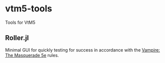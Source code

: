 # vtm5-tools
Tools for VtM5

## Roller.jl

Minimal GUI for quickly testing for success in accordance with the [Vampire: The Masquerade 5e](https://www.worldofdarkness.com/) rules.
